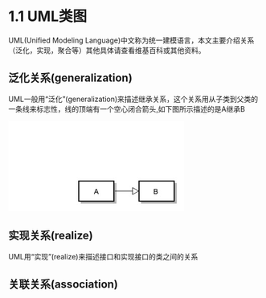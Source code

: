 # 1.1 UML类图

UML(Unified Modeling Language)中文称为统一建模语言，本文主要介绍关系（泛化，实现，聚合等）其他具体请查看维基百科或其他资料。

## 泛化关系(generalization)

UML一般用“泛化”(generalization)来描述继承关系，这个关系用从子类到父类的一条线来标志性，线的顶端有一个空心闭合箭头,如下图所示描述的是A继承B

![](/Static/generalization.jpg)

## 实现关系(realize)
UML用“实现”(realize)来描述接口和实现接口的类之间的关系

## 关联关系(association)